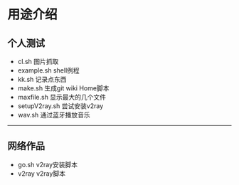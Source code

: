   
# 用途介绍  
  
## 个人测试  
- cl.sh 图片抓取  
- example.sh shell例程  
- kk.sh 记录点东西  
- make.sh 生成git wiki Home脚本  
- maxfile.sh 显示最大的几个文件  
- setupV2ray.sh 尝试安装v2ray  
- wav.sh	通过蓝牙播放音乐  
  
----  
  
  
## 网络作品  
- go.sh v2ray安装脚本  
- v2ray v2ray脚本  
  
  
  
